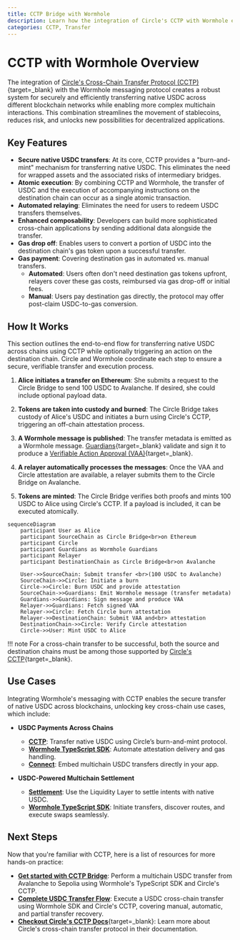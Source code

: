 ```yaml
---
title: CCTP Bridge with Wormhole
description: Learn how the integration of Circle's CCTP with Wormhole enables secure and efficient native USDC transfers and complex cross-chain interactions.
categories: CCTP, Transfer
---
```


# CCTP with Wormhole Overview 

The integration of [Circle's Cross-Chain Transfer Protocol (CCTP)](https://www.circle.com/cross-chain-transfer-protocol){target=\_blank} with the Wormhole messaging protocol creates a robust system for securely and efficiently transferring native USDC across different blockchain networks while enabling more complex multichain interactions. This combination streamlines the movement of stablecoins, reduces risk, and unlocks new possibilities for decentralized applications.

## Key Features

- **Secure native USDC transfers**: At its core, CCTP provides a "burn-and-mint" mechanism for transferring native USDC. This eliminates the need for wrapped assets and the associated risks of intermediary bridges.
- **Atomic execution**: By combining CCTP and Wormhole, the transfer of USDC and the execution of accompanying instructions on the destination chain can occur as a single atomic transaction.
- **Automated relaying**: Eliminates the need for users to redeem USDC transfers themselves.
- **Enhanced composability**: Developers can build more sophisticated cross-chain applications by sending additional data alongside the transfer.
- **Gas drop off**: Enables users to convert a portion of USDC into the destination chain's gas token upon a successful transfer.
- **Gas payment**: Covering destination gas in automated vs. manual transfers.
    - **Automated**: Users often don't need destination gas tokens upfront, relayers cover these gas costs, reimbursed via gas drop-off or initial fees.
    - **Manual**: Users pay destination gas directly, the protocol may offer post-claim USDC-to-gas conversion.

## How It Works

This section outlines the end-to-end flow for transferring native USDC across chains using CCTP while optionally triggering an action on the destination chain. Circle and Wormhole coordinate each step to ensure a secure, verifiable transfer and execution process.

1. **Alice initiates a transfer on Ethereum**: She submits a request to the Circle Bridge to send 100 USDC to Avalanche. If desired, she could include optional payload data.

2. **Tokens are taken into custody and burned**: The Circle Bridge takes custody of Alice's USDC and initiates a burn using Circle's CCTP, triggering an off-chain attestation process.

3. **A Wormhole message is published**: The transfer metadata is emitted as a Wormhole message. [Guardians](/docs/protocol/infrastructure/guardians/){target=\_blank} validate and sign it to produce a [Verifiable Action Approval (VAA)](/docs/protocol/infrastructure/vaas/){target=\_blank}.

4. **A relayer automatically processes the messages**: Once the VAA and Circle attestation are available, a relayer submits them to the Circle Bridge on Avalanche.

5. **Tokens are minted**: The Circle Bridge verifies both proofs and mints 100 USDC to Alice using Circle's CCTP. If a payload is included, it can be executed atomically.

```mermaid
sequenceDiagram
    participant User as Alice
    participant SourceChain as Circle Bridge<br>on Ethereum
    participant Circle
    participant Guardians as Wormhole Guardians
    participant Relayer
    participant DestinationChain as Circle Bridge<br>on Avalanche

    User->>SourceChain: Submit transfer <br>(100 USDC to Avalanche)
    SourceChain->>Circle: Initiate a burn
    Circle->>Circle: Burn USDC and provide attestation
    SourceChain->>Guardians: Emit Wormhole message (transfer metadata)
    Guardians->>Guardians: Sign message and produce VAA
    Relayer->>Guardians: Fetch signed VAA
    Relayer->>Circle: Fetch Circle burn attestation
    Relayer->>DestinationChain: Submit VAA and<br> attestation
    DestinationChain->>Circle: Verify Circle attestation
    Circle->>User: Mint USDC to Alice
```

!!! note 
    For a cross-chain transfer to be successful, both the source and destination chains must be among those supported by [Circle's CCTP](https://developers.circle.com/stablecoins/supported-domains){target=\_blank}.

## Use Cases

Integrating Wormhole's messaging with CCTP enables the secure transfer of native USDC across blockchains, unlocking key cross-chain use cases, which include:

- **USDC Payments Across Chains**
    - [**CCTP**](/docs/products/cctp-bridge/get-started/): Transfer native USDC using Circle’s burn-and-mint protocol.
    - [**Wormhole TypeScript SDK**](/docs/tools/typescript-sdk/sdk-reference/): Automate attestation delivery and gas handling.
    - [**Connect**](/docs/products/connect/overview/): Embed multichain USDC transfers directly in your app.

- **USDC-Powered Multichain Settlement**
    - [**Settlement**](/docs/products/settlement/overview/): Use the Liquidity Layer to settle intents with native USDC.
    - [**Wormhole TypeScript SDK**](/docs/tools/typescript-sdk/sdk-reference/): Initiate transfers, discover routes, and execute swaps seamlessly.

## Next Steps

Now that you're familiar with CCTP, here is a list of resources for more hands-on practice:

- [**Get started with CCTP Bridge**](/docs/products/cctp-bridge/get-started/): Perform a multichain USDC transfer from Avalanche to Sepolia using Wormhole's TypeScript SDK and Circle's CCTP.
- [**Complete USDC Transfer Flow**](/docs/products/cctp-bridge/tutorials/complete-usdc-transfer/): Execute a USDC cross-chain transfer using Wormhole SDK and Circle's CCTP, covering manual, automatic, and partial transfer recovery.
- [**Checkout Circle's CCTP Docs**](https://developers.circle.com/stablecoins/cctp-getting-started){target=\_blank}: Learn more about Circle's cross-chain transfer protocol in their documentation.